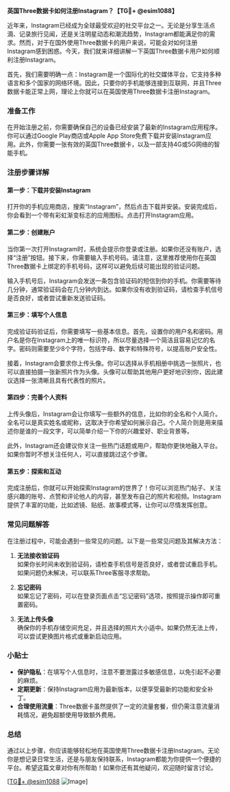 **英国Three数据卡如何注册Instagram？【TG💪+ @esim1088】**

近年来，Instagram已经成为全球最受欢迎的社交平台之一。无论是分享生活点滴、记录旅行见闻，还是关注明星动态和潮流趋势，Instagram都能满足你的需求。然而，对于在国外使用Three数据卡的用户来说，可能会对如何注册Instagram感到困惑。今天，我们就来详细讲解一下英国Three数据卡用户如何顺利注册Instagram。

首先，我们需要明确一点：Instagram是一个国际化的社交媒体平台，它支持多种语言和多个国家的网络环境。因此，只要你的手机能够连接到互联网，并且Three数据卡能正常上网，理论上你就可以在英国使用Three数据卡注册Instagram。

### 准备工作

在开始注册之前，你需要确保自己的设备已经安装了最新的Instagram应用程序。你可以通过Google Play商店或Apple App Store免费下载并安装Instagram应用。此外，你需要一张有效的英国Three数据卡，以及一部支持4G或5G网络的智能手机。

### 注册步骤详解

#### 第一步：下载并安装Instagram

打开你的手机应用商店，搜索“Instagram”，然后点击下载并安装。安装完成后，你会看到一个带有彩虹渐变标志的应用图标。点击打开Instagram应用。

#### 第二步：创建账户

当你第一次打开Instagram时，系统会提示你登录或注册。如果你还没有账户，选择“注册”按钮。接下来，你需要输入手机号码。请注意，这里推荐使用你在英国Three数据卡上绑定的手机号码，这样可以避免后续可能出现的验证问题。

输入手机号后，Instagram会发送一条包含验证码的短信到你的手机。你需要等待几分钟，通常验证码会在几分钟内到达。如果你没有收到验证码，请检查手机信号是否良好，或者尝试重新发送验证码。

#### 第三步：填写个人信息

完成验证码验证后，你需要填写一些基本信息。首先，设置你的用户名和密码。用户名是你在Instagram上的唯一标识符，所以尽量选择一个简洁且容易记忆的名字。密码则需要至少8个字符，包括字母、数字和特殊符号，以提高账户安全性。

接着，Instagram会要求你上传头像。你可以选择从手机相册中挑选一张照片，也可以直接拍摄一张新照片作为头像。头像可以帮助其他用户更好地识别你，因此建议选择一张清晰且具有代表性的照片。

#### 第四步：完善个人资料

上传头像后，Instagram会让你填写一些额外的信息，比如你的全名和个人简介。全名可以是真实姓名或昵称，这取决于你希望如何展示自己。个人简介则是用来描述你是谁的一段文字，可以简单介绍一下你的兴趣爱好、职业背景等。

此外，Instagram还会建议你关注一些热门话题或用户，帮助你更快地融入平台。如果你暂时不想关注任何人，可以直接跳过这个步骤。

#### 第五步：探索和互动

完成注册后，你就可以开始探索Instagram的世界了！你可以浏览热门帖子、关注感兴趣的账号、点赞和评论他人的内容，甚至发布自己的照片和视频。Instagram提供了丰富的功能，比如滤镜、贴纸、故事模式等，让你可以尽情发挥创意。

### 常见问题解答

在注册过程中，可能会遇到一些常见的问题。以下是一些常见问题及其解决方法：

1. **无法接收验证码**  
   如果你长时间未收到验证码，请检查手机信号是否良好，或者尝试重启手机。如果问题仍未解决，可以联系Three客服寻求帮助。

2. **忘记密码**  
   如果忘记了密码，可以在登录页面点击“忘记密码”选项，按照提示操作即可重置密码。

3. **无法上传头像**  
   确保你的手机存储空间充足，并且选择的照片大小适中。如果仍然无法上传，可以尝试更换图片格式或重新启动应用。

### 小贴士

- **保护隐私**：在填写个人信息时，注意不要泄露过多敏感信息，以免引起不必要的麻烦。
- **定期更新**：保持Instagram应用为最新版本，以便享受最新的功能和安全补丁。
- **合理使用流量**：Three数据卡虽然提供了一定的流量套餐，但仍需注意流量消耗情况，避免超额使用导致额外费用。

### 总结

通过以上步骤，你应该能够轻松地在英国使用Three数据卡注册Instagram。无论你是想记录日常生活，还是与朋友保持联系，Instagram都能为你提供一个便捷的平台。希望这篇文章对你有所帮助！如果你还有其他疑问，欢迎随时留言讨论。

[[TG💪+ @esim1088](https://t.me/s/esim1088) ![Image](https://i.postimg.cc/4NQfJmqS/Snipaste-2025-05-13-00-14-12.png)]